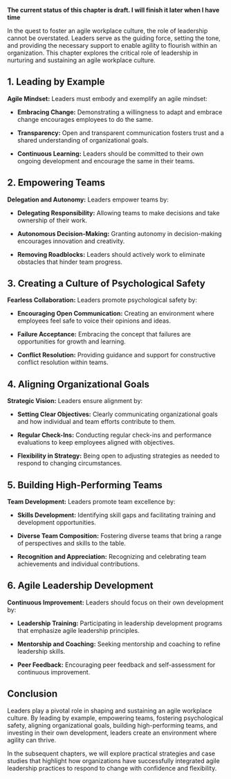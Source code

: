 **The current status of this chapter is draft. I will finish it later when I have time**

In the quest to foster an agile workplace culture, the role of leadership cannot be overstated. Leaders serve as the guiding force, setting the tone, and providing the necessary support to enable agility to flourish within an organization. This chapter explores the critical role of leadership in nurturing and sustaining an agile workplace culture.

**1. Leading by Example**
-------------------------

**Agile Mindset:** Leaders must embody and exemplify an agile mindset:

* **Embracing Change:** Demonstrating a willingness to adapt and embrace change encourages employees to do the same.

* **Transparency:** Open and transparent communication fosters trust and a shared understanding of organizational goals.

* **Continuous Learning:** Leaders should be committed to their own ongoing development and encourage the same in their teams.

**2. Empowering Teams**
-----------------------

**Delegation and Autonomy:** Leaders empower teams by:

* **Delegating Responsibility:** Allowing teams to make decisions and take ownership of their work.

* **Autonomous Decision-Making:** Granting autonomy in decision-making encourages innovation and creativity.

* **Removing Roadblocks:** Leaders should actively work to eliminate obstacles that hinder team progress.

**3. Creating a Culture of Psychological Safety**
-------------------------------------------------

**Fearless Collaboration:** Leaders promote psychological safety by:

* **Encouraging Open Communication:** Creating an environment where employees feel safe to voice their opinions and ideas.

* **Failure Acceptance:** Embracing the concept that failures are opportunities for growth and learning.

* **Conflict Resolution:** Providing guidance and support for constructive conflict resolution within teams.

**4. Aligning Organizational Goals**
------------------------------------

**Strategic Vision:** Leaders ensure alignment by:

* **Setting Clear Objectives:** Clearly communicating organizational goals and how individual and team efforts contribute to them.

* **Regular Check-Ins:** Conducting regular check-ins and performance evaluations to keep employees aligned with objectives.

* **Flexibility in Strategy:** Being open to adjusting strategies as needed to respond to changing circumstances.

**5. Building High-Performing Teams**
-------------------------------------

**Team Development:** Leaders promote team excellence by:

* **Skills Development:** Identifying skill gaps and facilitating training and development opportunities.

* **Diverse Team Composition:** Fostering diverse teams that bring a range of perspectives and skills to the table.

* **Recognition and Appreciation:** Recognizing and celebrating team achievements and individual contributions.

**6. Agile Leadership Development**
-----------------------------------

**Continuous Improvement:** Leaders should focus on their own development by:

* **Leadership Training:** Participating in leadership development programs that emphasize agile leadership principles.

* **Mentorship and Coaching:** Seeking mentorship and coaching to refine leadership skills.

* **Peer Feedback:** Encouraging peer feedback and self-assessment for continuous improvement.

**Conclusion**
--------------

Leaders play a pivotal role in shaping and sustaining an agile workplace culture. By leading by example, empowering teams, fostering psychological safety, aligning organizational goals, building high-performing teams, and investing in their own development, leaders create an environment where agility can thrive.

In the subsequent chapters, we will explore practical strategies and case studies that highlight how organizations have successfully integrated agile leadership practices to respond to change with confidence and flexibility.
